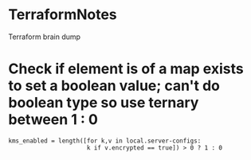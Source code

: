 # TerraformNotes
Terraform brain dump


# Check if element is of a map exists to set a boolean value; can't do boolean type so use ternary between 1 : 0

    kms_enabled = length([for k,v in local.server-configs: 
                          k if v.encrypted == true]) > 0 ? 1 : 0
                          

